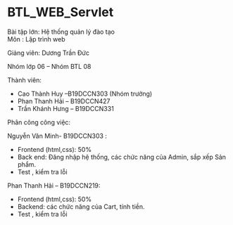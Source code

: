 # BTL_WEB_Servlet
 
Bài tập lớn: Hệ thống quản lý đào tạo  
Môn : Lập trình web

Giảng viên: Dương Trần Đức

Nhóm lớp 06 – Nhóm BTL 08


Thành viên:

- Cao Thành Huy –B19DCCN303 (Nhóm trưởng)
- Phan Thanh Hải – B19DCCN427
- Trần Khánh Hưng – B19DCCN331

Phân công công việc:
 
Nguyễn Văn Minh- B19DCCN303 : 
- 	Frontend (html,css): 50%
- 	Back end: Đăng nhập hệ thống, các chức năng của Admin, sắp xếp Sản phẩm.
- 	Test , kiểm tra lỗi

Phan Thanh Hải – B19DCCN219:

- 	Frontend (html,css): 50%
- 	Backend: các chức năng của Cart, tính tiền.
- 	Test , kiểm tra lỗi